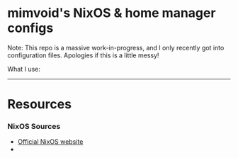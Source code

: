 # mimvoid's NixOS & home manager configs
Note: This repo is a massive work-in-progress, and I only recently got into configuration files. Apologies if this is a little messy!

What I use:

***
# Resources

### NixOS Sources
- [Official NixOS website](https://nixos.org/)
- 
